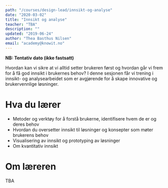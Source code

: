 ```yaml
---
path: "/courses/design-lead/innsikt-og-analyse"
date: "2020-03-02"
title: "Innsikt og analyse"
teacher: "TBA"
description: ""
updated: "2019-06-24"
author: "Thea Basthus Nilsen"
email: "academy@knowit.no"
---
```

**NB: Tentativ dato (ikke fastsatt)**

Hvordan kan vi sikre at vi alltid setter brukeren først og hvordan går vi frem for å få god innsikt i brukernes behov? I denne sesjonen får vi trening i innsikt- og analysearbeidet som er avgjørende for å skape innovative og brukervennlige løsninger.

# Hva du lærer

- Metoder og verktøy for å forstå brukerne, identifisere hvem de er og deres behov 
- Hvordan du oversetter innsikt til løsninger og konsepter som møter brukerens behov
- Visualisering av innsikt og prototyping av løsninger
- Om kvantitativ innsikt

# Om læreren

TBA
